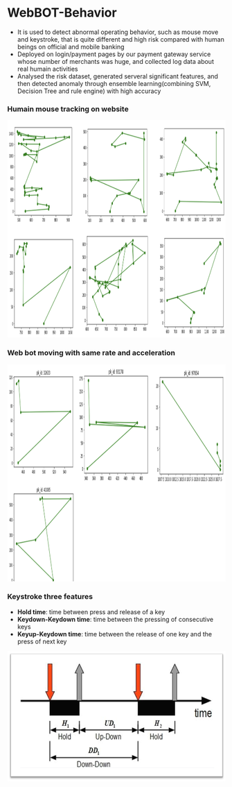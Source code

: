 # WebBOT-Behavior

* It is used to detect abnormal operating behavior, such as mouse move and keystroke, that is quite different and high risk compared with human beings on official and mobile banking
* Deployed on login/payment pages by our payment gateway service whose number of merchants was huge, and collected log data about real humain activities
* Analysed the risk dataset, generated serveral significant features, and then detected anomaly through ensemble learning(combining SVM, Decision Tree and rule engine) with high accuracy

### Humain mouse tracking on website

<div align="center">
  <a href="https://gitlab.hitrustai.com/jackjou0920/diia-sdk">
    <img src="images/Screen2.png" alt="Logo" width="1000" height="500">
  </a>
</div>

### Web bot moving with same rate and acceleration

<div align="center">
  <a href="https://gitlab.hitrustai.com/jackjou0920/diia-sdk">
    <img src="images/Screen3.png" alt="Logo" width="1000" height="500">
  </a>
</div>

### Keystroke three features

* **Hold time**: time between press and release of a key
* **Keydown-Keydown time**: time between the pressing of consecutive keys
* **Keyup-Keydown time**: time between the release of one key and the press of next key

<div align="center">
  <a href="https://gitlab.hitrustai.com/jackjou0920/diia-sdk">
    <img src="images/Picture1.png" alt="Logo" width="600" height="300">
  </a>
</div>